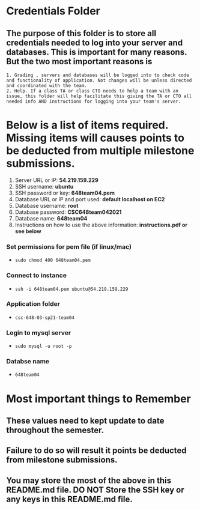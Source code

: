 # Credentials Folder

## The purpose of this folder is to store all credentials needed to log into your server and databases. This is important for many reasons. But the two most important reasons is
    1. Grading , servers and databases will be logged into to check code and functionality of application. Not changes will be unless directed and coordinated with the team.
    2. Help. If a class TA or class CTO needs to help a team with an issue, this folder will help facilitate this giving the TA or CTO all needed info AND instructions for logging into your team's server. 


# Below is a list of items required. Missing items will causes points to be deducted from multiple milestone submissions.

1. Server URL or IP: <strong>54.219.159.229</strong>
2. SSH username: <strong>ubuntu</strong>
3. SSH password or key: <strong>648team04.pem</strong>
4. Database URL or IP and port used: <strong>default localhost on EC2</strong>
5. Database username: <strong>root</strong>
6. Database password: <strong>CSC648team042021</strong>
7. Database name: <strong>648team04</strong>
8. Instructions on how to use the above information: <strong>instructions.pdf or see below</strong>

### Set permissions for pem file (if linux/mac)
- `sudo chmod 400 648team04.pem`
### Connect to instance
- `ssh -i 648team04.pem ubuntu@54.219.159.229`
### Application folder
- `csc-648-03-sp21-team04`
### Login to mysql server
- `sudo mysql -u root -p`
### Databse name
- `648team04`

# Most important things to Remember
## These values need to kept update to date throughout the semester. <br>
## <strong>Failure to do so will result it points be deducted from milestone submissions.</strong><br>
## You may store the most of the above in this README.md file. DO NOT Store the SSH key or any keys in this README.md file.
